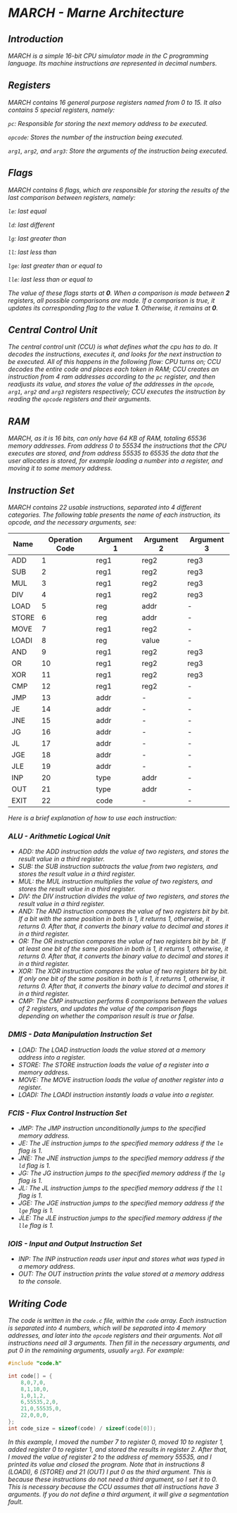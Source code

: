 # *MARCH - Marne Architecture*
## *Introduction*

*MARCH is a simple 16-bit CPU simulator made in the C programming language. Its machine instructions are represented in decimal numbers.*

## *Registers*

*MARCH contains 16 general purpose registers named from 0 to 15. It also contains 5 special registers, namely:*

*`pc`: Responsible for storing the next memory address to be executed.*

*`opcode`: Stores the number of the instruction being executed.*

*`arg1`, `arg2`, and `arg3`: Store the arguments of the instruction being executed.*

## *Flags*

*MARCH contains 6 flags, which are responsible for storing the results of the last comparison between registers, namely:*

*`le`: last equal*

*`ld`: last different*

*`lg`: last greater than*

*`ll`: last less than*

*`lge`: last greater than or equal to*

*`lle`: last less than or equal to*

*The value of these flags starts at **0**. When a comparison is made between **2** registers, all possible comparisons are made. If a comparison is true, it updates its corresponding flag to the value **1**. Otherwise, it remains at **0**.*

## *Central Control Unit*

*The central control unit (CCU) is what defines what the cpu has to do. It decodes the instructions, executes it, and looks for the next instruction to be executed. All of this happens in the following flow:*
*CPU turns on;*
*CCU decodes the entire code and places each token in RAM;*
*CCU creates an instruction from 4 ram addresses according to the `pc` register, and then readjusts its value, and stores the value of the addresses in the `opcode`, `arg1`, `arg2` and `arg3` registers respectively;*
*CCU executes the instruction by reading the `opcode` registers and their arguments.*

## *RAM*

*MARCH, as it is 16 bits, can only have 64 KB of RAM, totaling 65536 memory addresses. From address 0 to 55534 the instructions that the CPU executes are stored, and from address 55535 to 65535 the data that the user allocates is stored, for example loading a number into a register, and moving it to some memory address.*

## *Instruction Set*

*MARCH contains 22 usable instructions, separated into 4 different categories. The following table presents the name of each instruction, its opcode, and the necessary arguments, see:*

| Name  | Operation Code | Argument 1 | Argument 2 | Argument 3 |
|-------|----------------|------------|------------|------------|
| ADD   | 1              | reg1       | reg2       | reg3       |
| SUB   | 2              | reg1       | reg2       | reg3       |
| MUL   | 3              | reg1       | reg2       | reg3       |
| DIV   | 4              | reg1       | reg2       | reg3       |
| LOAD  | 5              | reg        | addr       | -          |
| STORE | 6              | reg        | addr       | -          |
| MOVE  | 7              | reg1       | reg2       | -          |
| LOADI | 8              | reg        | value      | -          |
| AND   | 9              | reg1       | reg2       | reg3       |
| OR    | 10             | reg1       | reg2       | reg3       |
| XOR   | 11             | reg1       | reg2       | reg3       |
| CMP   | 12             | reg1       | reg2       | -          |
| JMP   | 13             | addr       | -          | -          |
| JE    | 14             | addr       | -          | -          |
| JNE   | 15             | addr       | -          | -          |
| JG    | 16             | addr       | -          | -          |
| JL    | 17             | addr       | -          | -          |
| JGE   | 18             | addr       | -          | -          |
| JLE   | 19             | addr       | -          | -          |
| INP   | 20             | type        | addr         | -          |
| OUT   | 21             | type        | addr          | -          |
| EXIT  | 22             | code       | -          | -          |

*Here is a brief explanation of how to use each instruction:*

### *ALU - Arithmetic Logical Unit*

- *ADD:* *the ADD instruction adds the value of two registers, and stores the result value in a third register.*
- *SUB:* *the SUB instruction subtracts the value from two registers, and stores the result value in a third register.*
- *MUL:* *the MUL instruction multiplies the value of two registers, and stores the result value in a third register.*
- *DIV:* *the DIV instruction divides the value of two registers, and stores the result value in a third register.*
- *AND:* *The AND instruction compares the value of two registers bit by bit. If a bit with the same position in both is 1, it returns 1, otherwise, it returns 0. After that, it converts the binary value to decimal and stores it in a third register.*
- *OR:* *The OR instruction compares the value of two registers bit by bit. If at least one bit of the same position in both is 1, it returns 1, otherwise, it returns 0. After that, it converts the binary value to decimal and stores it in a third register.*
- *XOR:* *The XOR instruction compares the value of two registers bit by bit. If only one bit of the same position in both is 1, it returns 1, otherwise, it returns 0. After that, it converts the binary value to decimal and stores it in a third register.*
- *CMP:* *The CMP instruction performs 6 comparisons between the values of 2 registers, and updates the value of the comparison flags depending on whether the comparison result is true or false.*

### *DMIS - Data Manipulation Instruction Set*

- *LOAD:* *The LOAD instruction loads the value stored at a memory address into a register.*
- *STORE:* *The STORE instruction loads the value of a register into a memory address.*
- *MOVE:* *The MOVE instruction loads the value of another register into a register.*
- *LOADI:* *The LOADI instruction instantly loads a value into a register.*

### *FCIS - Flux Control Instruction Set*

- *JMP:* *The JMP instruction unconditionally jumps to the specified memory address.*
- *JE:* *The JE instruction jumps to the specified memory address if the `le` flag is 1.*
- *JNE:* *The JNE instruction jumps to the specified memory address if the `ld` flag is 1.*
- *JG:* *The JG instruction jumps to the specified memory address if the `lg` flag is 1.*
- *JL:* *The JL instruction jumps to the specified memory address if the `ll` flag is 1.*
- *JGE:* *The JGE instruction jumps to the specified memory address if the `lge` flag is 1.*
- *JLE:* *The JLE instruction jumps to the specified memory address if the `lle` flag is 1.*

### *IOIS - Input and Output Instruction Set*

- *INP:* *The INP instruction reads user input and stores what was typed in a memory address.*
- *OUT:* *The OUT instruction prints the value stored at a memory address to the console.*

## *Writing Code*

*The code is written in the `code.c` file, within the `code` array. Each instruction is separated into 4 numbers, which will be separated into 4 memory addresses, and later into the `opcode` registers and their arguments. Not all instructions need all 3 arguments. Then fill in the necessary arguments, and put 0 in the remaining arguments, usually `arg3`. For example:*
```C
#include "code.h"

int code[] = {
    8,0,7,0,
    8,1,10,0,
    1,0,1,2,
    6,55535,2,0,
    21,0,55535,0,
    22,0,0,0,
};
int code_size = sizeof(code) / sizeof(code[0]);
```

*In this example, I moved the number 7 to register 0, moved 10 to register 1, added register 0 to register 1, and stored the results in register 2. After that, I moved the value of register 2 to the address of memory 55535, and I printed its value and closed the program. Note that in instructions 8 (LOADI), 6 (STORE) and 21 (OUT) I put 0 as the third argument. This is because these instructions do not need a third argument, so I set it to 0. This is necessary because the CCU assumes that all instructions have 3 arguments. If you do not define a third argument, it will give a segmentation fault.*
